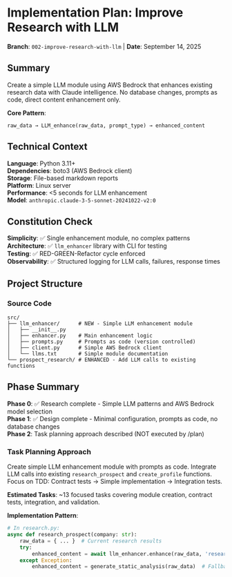 # Implementation Plan: Improve Research with LLM

**Branch**: `002-improve-research-with-llm` | **Date**: September 14, 2025

## Summary
Create a simple LLM module using AWS Bedrock that enhances existing research data with Claude intelligence. No database changes, prompts as code, direct content enhancement only.

**Core Pattern**: 
```
raw_data → LLM_enhance(raw_data, prompt_type) → enhanced_content
```

## Technical Context
**Language**: Python 3.11+  
**Dependencies**: boto3 (AWS Bedrock client)  
**Storage**: File-based markdown reports  
**Platform**: Linux server  
**Performance**: <5 seconds for LLM enhancement  
**Model**: `anthropic.claude-3-5-sonnet-20241022-v2:0`

## Constitution Check

**Simplicity**: ✅ Single enhancement module, no complex patterns  
**Architecture**: ✅ `llm_enhancer` library with CLI for testing  
**Testing**: ✅ RED-GREEN-Refactor cycle enforced  
**Observability**: ✅ Structured logging for LLM calls, failures, response times

## Project Structure

### Source Code
```
src/
├── llm_enhancer/      # NEW - Simple LLM enhancement module
│   ├── __init__.py
│   ├── enhancer.py    # Main enhancement logic
│   ├── prompts.py     # Prompts as code (version controlled)
│   ├── client.py      # Simple AWS Bedrock client
│   └── llms.txt       # Simple module documentation
└── prospect_research/ # ENHANCED - Add LLM calls to existing functions
```

## Phase Summary

**Phase 0**: ✅ Research complete - Simple LLM patterns and AWS Bedrock model selection  
**Phase 1**: ✅ Design complete - Minimal configuration, prompts as code, no database changes  
**Phase 2**: Task planning approach described (NOT executed by /plan)

### Task Planning Approach
Create simple LLM enhancement module with prompts as code. Integrate LLM calls into existing `research_prospect` and `create_profile` functions. Focus on TDD: Contract tests → Simple implementation → Integration tests.

**Estimated Tasks**: ~13 focused tasks covering module creation, contract tests, integration, and validation.

**Implementation Pattern**:
```python
# In research.py:
async def research_prospect(company: str):
    raw_data = { ... }  # Current research results
    try:
        enhanced_content = await llm_enhancer.enhance(raw_data, 'research')
    except Exception:
        enhanced_content = generate_static_analysis(raw_data)  # Fallback
```